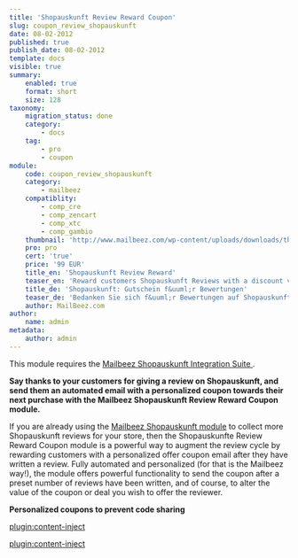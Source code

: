 ```yaml
---
title: 'Shopauskunft Review Reward Coupon'
slug: coupon_review_shopauskunft
date: 08-02-2012
published: true
publish_date: 08-02-2012
template: docs
visible: true
summary:
    enabled: true
    format: short
    size: 128
taxonomy:
    migration_status: done
    category:
        - docs
    tag:
        - pro
        - coupon
module:
    code: coupon_review_shopauskunft
    category:
        - mailbeez
    compatiblity:
        - comp_cre
        - comp_zencart
        - comp_xtc
        - comp_gambio
    thumbnail: 'http://www.mailbeez.com/wp-content/uploads/downloads/thumbnails/2012/02/icon_641.png'
    pro: pro
    cert: 'true'
    price: '99 EUR'
    title_en: 'Shopauskunft Review Reward'
    teaser_en: 'Reward customers Shopauskunft Reviews with a discount voucher'
    title_de: 'Shopauskunft: Gutschein f&uuml;r Bewertungen'
    teaser_de: 'Bedanken Sie sich f&uuml;r Bewertungen auf Shopauskunft - mit einem Gutschein'
    author: MailBeez.com
author:
    name: admin
metadata:
    author: admin
---
```


This module requires the [Mailbeez Shopauskunft Integration Suite ](/documentation/configbeez/config_shopauskunft_integration/ "Mailbeez Shopauskunft Integration Suite").

**Say thanks to your customers for giving a review on Shopauskunft, and send them an automated email with a personalized coupon towards their next purchase with the Mailbeez Shopauskunft Review Reward Coupon module.**

If you are already using the [Mailbeez Shopauskunft module](/documentation/mailbeez/shopauskunft/ "Mailbeez Shopauskunft Module") to collect more Shopauskunft reviews for your store, then the Shopauskunfte Review Reward Coupon module is a powerful way to augment the review cycle by rewarding customers with a personalized offer coupon email after they have written a review. Fully automated and personalized (for that is the Mailbeez way!), the module offers powerful functionality to send the coupon after a preset number of reviews have been written, and of course, to alter the value of the coupon or deal you wish to offer the reviewer.

**Personalized coupons to prevent code sharing**


[plugin:content-inject](/content_blocks/pro_coupon)

[plugin:content-inject](/content_blocks/pro_responsive_template)
